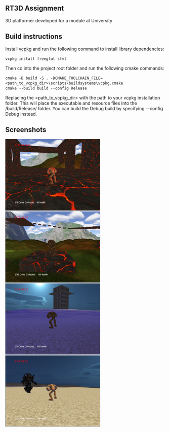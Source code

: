 ## RT3D Assignment
3D platformer developed for a module at University

## Build instructions
Install [vcpkg](https://vcpkg.io/en/) and run the following command to install library dependencies:

 ```
vcpkg install freeglut sfml
 ```

 Then cd into the project root folder and run the following cmake commands:
 ```
cmake -B build -S . -DCMAKE_TOOLCHAIN_FILE=<path_to_vcpkg_dir>\scripts\buildsystems\vcpkg.cmake
cmake --build build --config Release
 ```

Replacing the <path_to_vcpkg_dir> with the path to your vcpkg installation folder. This will place the executable and resource files into the /build/Release/ folder. You can build the Debug build by specifying --config Debug instead.

## Screenshots

<img src="screenshots/img1.png" alt="drawing" width="300"/>
<img src="screenshots/img2.png" alt="drawing" width="300"/>
<img src="screenshots/img3.png" alt="drawing" width="300"/>
<img src="screenshots/img4.png" alt="drawing" width="300"/>
